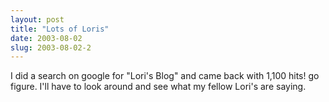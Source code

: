 ```yaml
---
layout: post
title: "Lots of Loris"
date: 2003-08-02
slug: 2003-08-02-2
---
```


I did a search on google for &quot;Lori&apos;s Blog&quot; and came back with 1,100 hits!  go figure.  I&apos;ll have to look around and see what my fellow Lori&apos;s are saying.
